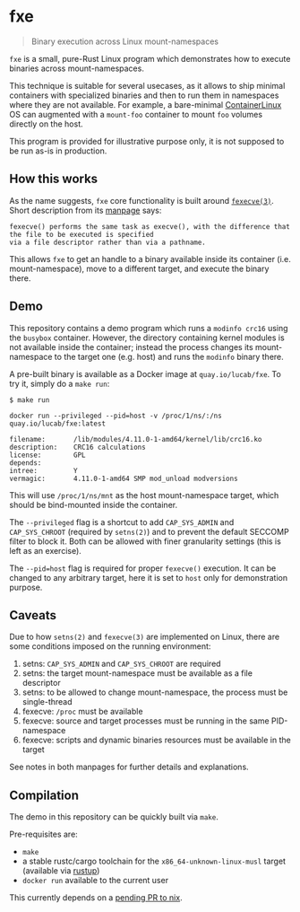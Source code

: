 # fxe

> Binary execution across Linux mount-namespaces

`fxe` is a small, pure-Rust Linux program which demonstrates how to execute binaries across mount-namespaces.

This technique is suitable for several usecases, as it allows to ship minimal containers with specialized binaries and then to run them in namespaces where they are not available.
For example, a bare-minimal [ContainerLinux][CL] OS can augmented with a `mount-foo` container to mount `foo` volumes directly on the host. 

This program is provided for illustrative purpose only, it is not supposed to be run as-is in production.

## How this works

As the name suggests, `fxe` core functionality is built around [`fexecve(3)`][fexecve]. Short description from its [manpage][man] says:

```
fexecve() performs the same task as execve(), with the difference that the file to be executed is specified
via a file descriptor rather than via a pathname.
```

This allows `fxe` to get an handle to a binary available inside its container (i.e. mount-namespace), move to a different target, and execute the binary there.

## Demo

This repository contains a demo program which runs a `modinfo crc16` using the `busybox` container.
However, the directory containing kernel modules is not available inside the container; instead the process changes its mount-namespace to the target one (e.g. host) and runs the `modinfo` binary there.

A pre-built binary is available as a Docker image at `quay.io/lucab/fxe`.
To try it, simply do a `make run`:

```
$ make run

docker run --privileged --pid=host -v /proc/1/ns/:/ns quay.io/lucab/fxe:latest

filename:       /lib/modules/4.11.0-1-amd64/kernel/lib/crc16.ko
description:    CRC16 calculations
license:        GPL
depends:        
intree:         Y
vermagic:       4.11.0-1-amd64 SMP mod_unload modversions 
```

This will use `/proc/1/ns/mnt` as the host mount-namespace target, which should be bind-mounted inside the container.

The `--privileged` flag is a shortcut to add `CAP_SYS_ADMIN` and `CAP_SYS_CHROOT` (required by `setns(2)`) and to prevent the default SECCOMP filter to block it. Both can be allowed with finer granularity settings (this is left as an exercise).

The `--pid=host` flag is required for proper `fexecve()` execution. It can be changed to any arbitrary target, here it is set to `host` only for demonstration purpose.

## Caveats

Due to how `setns(2)` and `fexecve(3)` are implemented on Linux, there are some conditions imposed on the running environment:
 1. setns: `CAP_SYS_ADMIN` and `CAP_SYS_CHROOT` are required
 1. setns: the target mount-namespace must be available as a file descriptor
 1. setns: to be allowed to change mount-namespace, the process must be single-thread
 1. fexecve: `/proc` must be available
 1. fexecve: source and target processes must be running in the same PID-namespace
 1. fexecve: scripts and dynamic binaries resources must be available in the target

See notes in both manpages for further details and explanations.

## Compilation

The demo in this repository can be quickly built via `make`.

Pre-requisites are:
 * `make` 
 * a stable rustc/cargo toolchain for the `x86_64-unknown-linux-musl` target (available via [rustup]) 
 * `docker run` available to the current user

This currently depends on a [pending PR to nix][nix-727].

[CL]: https://coreos.com/os/docs/latest
[fexecve]: http://pubs.opengroup.org/onlinepubs/9699919799/functions/fexecve.html
[man]: http://man7.org/linux/man-pages/man3/fexecve.3.html
[nix-727]: https://github.com/nix-rust/nix/pull/727
[rustup]: https://www.rustup.rs/ 
